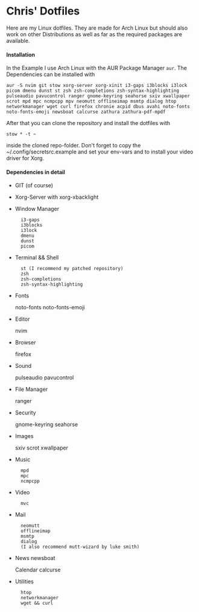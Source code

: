 # Chris' Dotfiles

Here are my Linux dotfiles. They are made for Arch Linux but should also work on other Distributions as well as far as the required packages are available.

#### Installation

In the Example I use Arch Linux with the AUR Package Manager `aur`. The Dependencies can be installed with

`
    aur -S nvim git stow xorg-server xorg-xinit i3-gaps i3blocks i3lock picom dmenu dunst st zsh zsh-completions zsh-syntax-highlighting pulseaudio pavucontrol ranger gnome-keyring seahorse sxiv xwallpaper scrot mpd mpc ncmpcpp mpv neomutt offlineimap msmtp dialog htop networkmanager wget curl firefox chronie acpid dbus avahi noto-fonts noto-fonts-emoji newsboat calcurse zathura zathura-pdf-mpdf
`

After that you can clone the repository and install the dotfiles with

`
stow * -t ~
`

inside the cloned repo-folder. Don't forget to copy the ~/.config/secretsrc.example and set your env-vars and to install your video driver for Xorg.

#### Dependencies in detail

- GIT (of course)

- Xorg-Server with xorg-xbacklight

- Window Manager

        i3-gaps
        i3blocks 
        i3lock
        dmenu
        dunst
        picom

- Terminal && Shell

        st (I recommend my patched repository)
        zsh
        zsh-completions
        zsh-syntax-highlighting

- Fonts

	noto-fonts
	noto-fonts-emoji

- Editor

	nvim

- Browser

	firefox

- Sound

    pulseaudio
    pavucontrol

- File Manager

    ranger

- Security

    gnome-keyring
    seahorse

- Images

    sxiv
    scrot
    xwallpaper

- Music
        
        mpd
        mpc
        ncmpcpp

- Video

        mvc

- Mail

        neomutt
        offlineimap
        msmtp
        dialog
        (I also recommend mutt-wizard by luke smith)

- News
	newsboat

  Calendar
    calcurse

- Utilities

        htop
        networkmanager
        wget && curl
